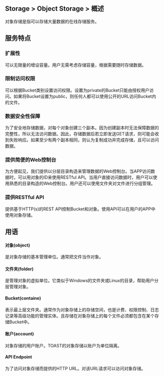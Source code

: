 ## Storage > Object Storage > 概述

对象存储是指可以存储大量数据的在线存储服务。

## 服务特点

### 扩展性

可以无限量的增设容量。用户无需考虑存储容量，根据需要随时存储数据。

### 限制访问权限

可以根据Bucket类别设置访问权限。设置为private的Bucket只能由授权用户访问。如果将Bucket设置为public，则任何人都可以使用公开的URL访问Bucket内的文件。

### 数据安全性保障

为了安全地存储数据，对每个对象创建三个副本。因为创建副本时无法保障数据的完整性，所以无法访问数据。因此，存储数据后若立即发送GET请求，则可能会收到失败响应。如果至少有两个副本相同，则认为复制成功并完成存储，且可以访问数据。

### 提供简便的Web控制台

为方便起见，我们提供以分层目录构造来管理数据的Web控制台。当APP访问数据时，可以用对象的ID来使用RESTful API。当用户直接访问数据时，用户可以使用熟悉的目录构造的Web控制台。用户还可以使用文件夹对文件进行分组管理。

### 提供RESTful API

提供基于HTTP(s)的REST API控制Bucket和对象。使用API可以在用户的APP中使用对象存储。


## 用语
#### 对象(object)
是对象存储的基本管理单位。通常把文件当作对象。
#### 文件夹(folder)
是管理对象的虚拟单位。它类似于Windows的文件夹或Linux的目录，帮助用户分层管理对象。
#### Bucket(containe)
表示最上层文件夹。通常作为对象存储上的存储空间，也是计费、权限控制、日志记录等高级功能的管理实体。且存储在对象存储上的每个文件必须都包含在某个存储Bucket中。
#### 账户(account)
对象存储的用户账户。TOAST的对象存储以账户为单位隔离。
#### API Endpoint
为了访问对象存储而提供的HTTP URL。对该URL请求可以访问对象存储。
